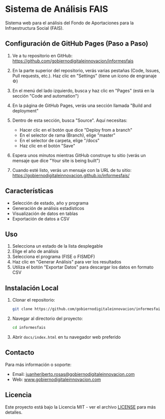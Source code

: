 # Sistema de Análisis FAIS

Sistema web para el análisis del Fondo de Aportaciones para la Infraestructura Social (FAIS).

## Configuración de GitHub Pages (Paso a Paso)

1. Ve a tu repositorio en GitHub: https://github.com/gobiernodigitaleinnovacion/informesfais

2. En la parte superior del repositorio, verás varias pestañas (Code, Issues, Pull requests, etc.). 
   Haz clic en "Settings" (tiene un ícono de engranaje ⚙️)

3. En el menú del lado izquierdo, busca y haz clic en "Pages" 
   (está en la sección "Code and automation")

4. En la página de GitHub Pages, verás una sección llamada "Build and deployment"

5. Dentro de esta sección, busca "Source". Aquí necesitas:
   - Hacer clic en el botón que dice "Deploy from a branch"
   - En el selector de rama (Branch), elige "master"
   - En el selector de carpeta, elige "/docs"
   - Haz clic en el botón "Save"

6. Espera unos minutos mientras GitHub construye tu sitio
   (verás un mensaje que dice "Your site is being built")

7. Cuando esté listo, verás un mensaje con la URL de tu sitio:
   https://gobiernodigitaleinnovacion.github.io/informesfais/

## Características

- Selección de estado, año y programa
- Generación de análisis estadísticos
- Visualización de datos en tablas
- Exportación de datos a CSV

## Uso

1. Selecciona un estado de la lista desplegable
2. Elige el año de análisis
3. Selecciona el programa (FISE o FISMDF)
4. Haz clic en "Generar Análisis" para ver los resultados
5. Utiliza el botón "Exportar Datos" para descargar los datos en formato CSV

## Instalación Local

1. Clonar el repositorio:
   ```bash
   git clone https://github.com/gobiernodigitaleinnovacion/informesfais.git
   ```

2. Navegar al directorio del proyecto:
   ```bash
   cd informesfais
   ```

3. Abrir `docs/index.html` en tu navegador web preferido

## Contacto

Para más información o soporte:
- Email: juanheriberto.rosas@gobiernodigitaleinnovacion.com
- Web: www.gobiernodigitaleinnovacion.com

## Licencia

Este proyecto está bajo la Licencia MIT - ver el archivo [LICENSE](LICENSE) para más detalles.
